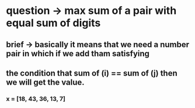 # question -> max sum of a pair with equal sum of digits
## brief -> basically it means that we need a number pair in which if we add tham satisfying 
##          the condition that sum of (i) == sum of (j) then we will get the value.



### x = [18, 43, 36, 13, 7]